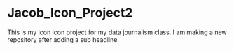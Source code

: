 # Jacob_Icon_Project2
This is my icon icon project for my data journalism class. I am making a new repository after adding a sub headline. 
